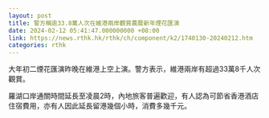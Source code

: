 ```yaml
---
layout: post
title: 警方稱逾33.8萬人次在維港兩岸觀賞農曆新年煙花匯演
date: 2024-02-12 05:41:47.000000000 +08:00
link: https://news.rthk.hk/rthk/ch/component/k2/1740130-20240212.htm
categories: rthk
---
```


大年初二煙花匯演昨晚在維港上空上演。警方表示，維港兩岸有超過33萬8千人次觀賞。

羅湖口岸通關時間延長至凌晨2時，內地旅客普遍歡迎，有人認為可節省香港酒店住宿費用，亦有人因此延長留港幾個小時，消費多幾千元。
